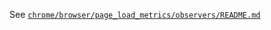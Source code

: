 See [`chrome/browser/page_load_metrics/observers/README.md`](/chrome/browser/page_load_metrics/observers/README.md)
